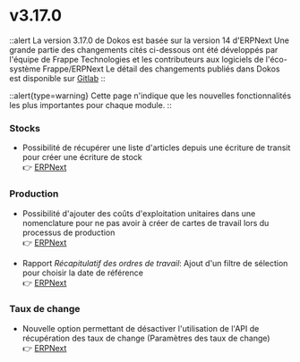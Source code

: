 # v3.17.0

::alert
La version 3.17.0 de Dokos est basée sur la version 14 d'ERPNext
Une grande partie des changements cités ci-dessous ont été développés par l'équipe de Frappe Technologies et les contributeurs aux logiciels de l'éco-système Frappe/ERPNext
Le détail des changements publiés dans Dokos est disponible sur [Gitlab](https://gitlab.com/dokos/dokos/-/releases/v3.17.0)
::

::alert{type=warning}
Cette page n'indique que les nouvelles fonctionnalités les plus importantes pour chaque module.
::


### Stocks

- Possibilité de récupérer une liste d'articles depuis une écriture de transit pour créer une écriture de stock   
:point_right: [ERPNext](https://github.com/frappe/erpnext/pull/33785)


### Production

- Possibilité d'ajouter des coûts d'exploitation unitaires dans une nomenclature pour ne pas avoir à créer de cartes de travail lors du processus de production  
:point_right: [ERPNext](https://github.com/frappe/erpnext/pull/33595)

- Rapport *Récapitulatif des ordres de travail*: Ajout d'un filtre de sélection pour choisir la date de référence  
:point_right: [ERPNext](https://github.com/frappe/erpnext/pull/33684)


### Taux de change

- Nouvelle option permettant de désactiver l'utilisation de l'API de récupération des taux de change (Paramètres des taux de change)  
:point_right: [ERPNext](https://github.com/frappe/erpnext/pull/33593)
